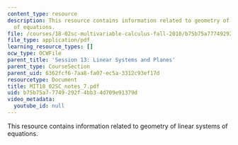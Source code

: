 ```yaml
---
content_type: resource
description: This resource contains information related to geometry of linear systems
  of equations.
file: /courses/18-02sc-multivariable-calculus-fall-2010/b75b75a77749292f4bb34d709e91379d_MIT18_02SC_notes_7.pdf
file_type: application/pdf
learning_resource_types: []
ocw_type: OCWFile
parent_title: 'Session 13: Linear Systems and Planes'
parent_type: CourseSection
parent_uid: 6362fcf6-7aa8-fa07-ec5a-3312c93ef17d
resourcetype: Document
title: MIT18_02SC_notes_7.pdf
uid: b75b75a7-7749-292f-4bb3-4d709e91379d
video_metadata:
  youtube_id: null
---
```

This resource contains information related to geometry of linear systems of equations.

